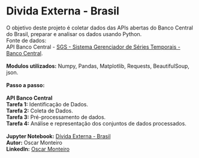 # Divida Externa - Brasil
O objetivo deste projeto é coletar dados das APIs abertas do Banco Central do Brasil, preparar e analisar os dados usando Python.
<br>
Fonte de dados:
<br>
API Banco Central - [SGS - Sistema Gerenciador de Séries Temporais - Banco Central](https://www3.bcb.gov.br/sgspub/localizarseries/localizarSeries.do?method=prepararTelaLocalizarSeries). 
<br>
<br>
<b>Modulos utilizados:</b> Numpy, Pandas, Matplotlib, Requests, BeautifulSoup, json.
<br>
<br>
<b>Passo a passo:</b>  
<br>
**API Banco Central**
<br>
<b>Tarefa 1:</b> Identificação de Dados.
<br>
<b>Tarefa 2:</b> Coleta de Dados.
<br>
<b>Tarefa 3:</b> Pré-processamento de dados.
<br>
<b>Tarefa 4:</b> Análise e representação dos conjuntos de dados processados.
<br>
<br>
<b>Jupyter Notebook:</b> [Dívida Externa - Brasil](https://github.com/MonteiroOscar98/Finance/blob/main/D%C3%ADvida_Externa_Brasil.ipynb)
<br>
<b>Autor:</b> Oscar Monteiro
<br>
<b>LinkedIn:</b> [Oscar Monteiro](https://www.linkedin.com/in/oscarmonteiro98/)
